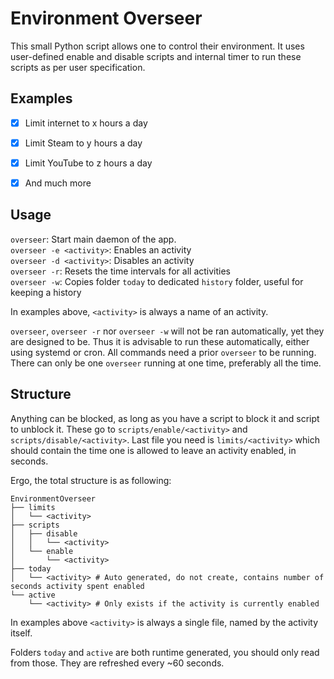 # Environment Overseer

This small Python script allows one to control their environment.
It uses user-defined enable and disable scripts and internal timer to run these scripts as per user specification.

## Examples

* [X] Limit internet to x hours a day
* [X] Limit Steam to y hours a day
* [X] Limit YouTube to z hours a day
* [X] And much more


## Usage

`overseer`: Start main daemon of the app.  
`overseer -e <activity>`: Enables an activity  
`overseer -d <activity>`: Disables an activity  
`overseer -r`: Resets the time intervals for all activities  
`overseer -w`: Copies folder `today` to dedicated `history` folder, useful for keeping a history

In examples above, `<activity>` is always a name of an activity.

`overseer`, `overseer -r` nor `overseer -w` will not be ran automatically, yet they are designed to be.
Thus it is advisable to run these automatically, either using systemd or cron.
All commands need a prior `overseer` to be running. There can only be one `overseer` running at one time, preferably all the time.


## Structure

Anything can be blocked, as long as you have a script to block it and script to unblock it.
These go to `scripts/enable/<activity>` and `scripts/disable/<activity>`.
Last file you need is `limits/<activity>` which should contain the time one is allowed to leave an activity enabled, in seconds.

Ergo, the total structure is as following:
```
EnvironmentOverseer
├── limits
│   └── <activity>
├── scripts
│   ├── disable
│   │   └── <activity>
│   └── enable
│       └── <activity>
├── today
│   └── <activity> # Auto generated, do not create, contains number of seconds activity spent enabled
└── active
    └── <activity> # Only exists if the activity is currently enabled
```

In examples above `<activity>` is always a single file, named by the activity itself.

Folders `today` and `active` are both runtime generated, you should only read from those.
They are refreshed every ~60 seconds.